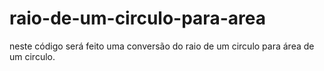 # raio-de-um-circulo-para-area
neste código será feito uma conversão do raio de um circulo para área de um circulo.
